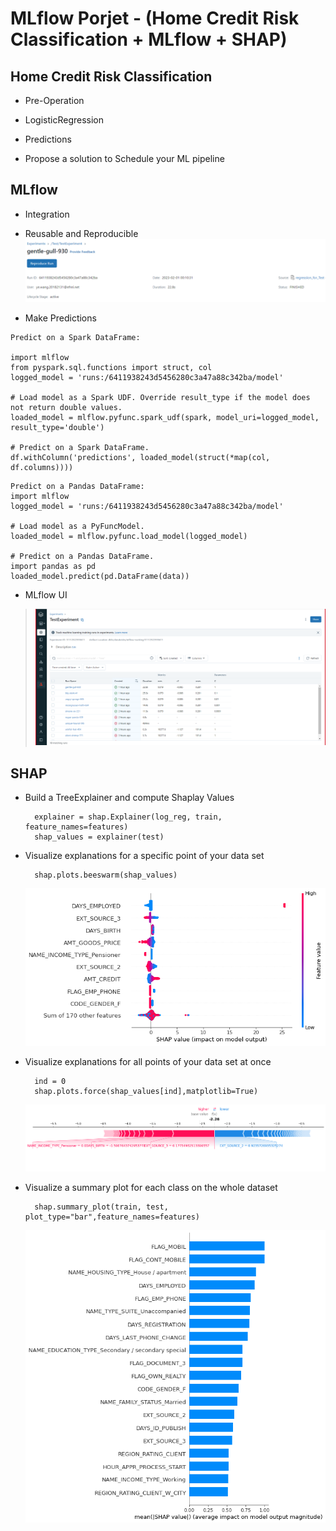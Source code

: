# MLflow Porjet - (Home Credit Risk Classification + MLflow + SHAP)
## Home Credit Risk Classification
- Pre-Operation
>
- LogisticRegression
>
- Predictions
>
- Propose a solution to Schedule  your ML pipeline
>
## MLflow
- Integration
>
- Reusable and Reproducible
![img.png](img.png)

- Make Predictions

```
Predict on a Spark DataFrame:

import mlflow
from pyspark.sql.functions import struct, col
logged_model = 'runs:/6411938243d5456280c3a47a88c342ba/model'

# Load model as a Spark UDF. Override result_type if the model does not return double values.
loaded_model = mlflow.pyfunc.spark_udf(spark, model_uri=logged_model, result_type='double')

# Predict on a Spark DataFrame.
df.withColumn('predictions', loaded_model(struct(*map(col, df.columns))))
```

```
Predict on a Pandas DataFrame:
import mlflow
logged_model = 'runs:/6411938243d5456280c3a47a88c342ba/model'

# Load model as a PyFuncModel.
loaded_model = mlflow.pyfunc.load_model(logged_model)

# Predict on a Pandas DataFrame.
import pandas as pd
loaded_model.predict(pd.DataFrame(data))
```
- MLflow UI
> ![UI](https://github.com/JingtaoQ/App_of_BigData/blob/main/pic/UI.png "UI")

## SHAP
- Build a TreeExplainer and compute Shaplay Values
    <html>
      
        explainer = shap.Explainer(log_reg, train, feature_names=features)
        shap_values = explainer(test)
      
    </html>

- Visualize explanations for a specific point of your data set

    <html>
  
        shap.plots.beeswarm(shap_values)

    </html>   

  ![Visualize1](https://github.com/JingtaoQ/App_of_BigData/blob/main/pic/p3-1.png "Visualize1")

- Visualize explanations for all points of  your data set at once
    <html>

        ind = 0
        shap.plots.force(shap_values[ind],matplotlib=True)

    </html>
  
  ![Visualize2](https://github.com/JingtaoQ/App_of_BigData/blob/main/pic/P3-2.png "Visualize2")
- Visualize a summary plot for each class on the whole dataset
    <html>

        shap.summary_plot(train, test, plot_type="bar",feature_names=features)

    </html>

  ![Visualize3](https://github.com/JingtaoQ/App_of_BigData/blob/main/pic/P3-3.png "Visualize3")